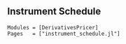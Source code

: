 ## Instrument Schedule
```@autodocs
Modules = [DerivativesPricer]
Pages   = ["instrument_schedule.jl"]
```